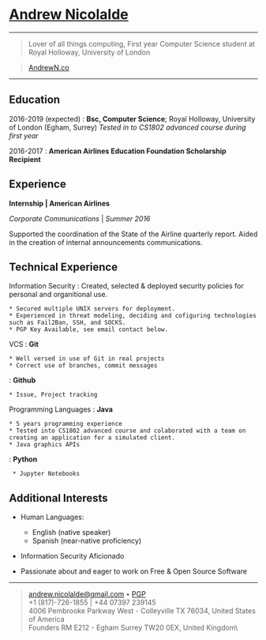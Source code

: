 [Andrew Nicolalde](https://andrewnicolalde.github.io/about/)
============

----

> Lover of all things computing, First year Computer Science student at Royal Holloway, University of London

> [AndrewN.co](http://andrewn.co/about/)

----

Education
---------

2016-2019 (expected)
:   **Bsc, Computer Science**; Royal Holloway, University of London (Egham, Surrey)
    *Tested in to CS1802 advanced course during first year*

2016-2017
:   **American Airlines Education Foundation Scholarship Recipient**

Experience
----------

**Internship | American Airlines**

*Corporate Communications* | *Summer 2016*

Supported the coordination of the State of the Airline quarterly report.
Aided in the creation of internal announcements communications.

Technical Experience
--------------------

Information Security
:   Created, selected & deployed security policies for personal and organitional use.

    * Secured multiple UNIX servers for deployment. 
    * Experienced in threat modeling, deciding and cofiguring technologies such as Fail2Ban, SSH, and SOCKS.
    * PGP Key Available, see email contact below.

VCS
:   **Git**

    * Well versed in use of Git in real projects
    * Correct use of branches, commit messages
    
:   **Github**
    
    * Issue, Project tracking

Programming Languages
:   **Java** 
    
    * 5 years programming experience
    * Tested into CS1802 advanced course and colaborated with a team on creating an application for a simulated client.
    * Java graphics APIs

:   **Python** 

     * Jupyter Notebooks


Additional Interests
----------------------------------------

* Human Languages:

     * English (native speaker)
     * Spanish (near-native proficiency)

* Information Security Aficionado

* Passionate about and eager to work on Free & Open Source Software

----

> <andrew.nicolalde@gmail.com> • [PGP](https://pgp.mit.edu/pks/lookup?op=get&search=0xB53712A8C01E0060)\
> +1 (817)-726-1855 | +44 07397 239145\
> 4006 Pembrooke Parkway West - Colleyville TX 76034, United States of America\
> Founders RM E212 - Egham Surrey TW20 0EX, United Kingdom\
